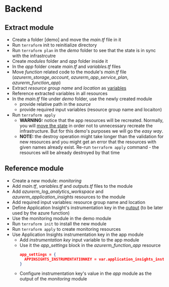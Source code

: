 # Backend

## Extract module
* Create a folder [demo] and move the *main.tf* file in it
* Run `terraform` init to reinitialize directory
* Run `terraform plan` in the *demo* folder to see that the state is in sync with the infrastrcutre
* Create *modules* folder and *app* folder inside it
* In the *app* folder create *main.tf* and *variables.tf* files
* Move *function* related code to the module's *main.tf* file (*azurerm_storage_account*, *azurerm_app_service_plan*, *azurerm_function_app*)
* Extract *resource group name* and *location* as [variables](https://www.terraform.io/docs/language/values/variables.html)
* Reference extracted variables in all resources
* In the *main.tf* file under *demo* folder, use the newly created module
  * provide relative path in the *source*
  * provide required input variables (resource group name and locaiton)
* Run `terraform apply`
  * **WARNING:** notice that the app resources will be recreated. Normally, you will [move the state](https://www.terraform.io/docs/cli/commands/state/mv.html) in order not to unnecessary recreate the infrastructure. But for this demo's purposes we will go the *easy way*.
  * **NOTE:** the destroy operation might take longer than the validation for new resources and you might get an error that the resources with given names already exist. Re-run `terraform apply` command - the resources will be already destroyed by that time

## Reference module
* Create a new module: *monitoring*
* Add *main.tf*, *variables.tf* and *outputs.tf* files to the module
* Add *azurerm_log_analytics_workspace* and *azurerm_application_insights* resources to the module
* Add required input variables: resource group name and location
* Define Application Insight's instrumentation key in the [output](https://www.terraform.io/docs/language/values/outputs.html) (to be later used by the azure function)
* Use the monitoring module in the demo module
* Run `terraform init` to install the new module
* Run `terraform apply` to create monitoring resources
* Use Application Insights instrumentation key in the app module
  * Add *instrumentation key* input variable to the app module
  * Use it the *app_settings* block in the *azurerm_function_app* resource
    ```json
    app_settings = {
      APPINSIGHTS_INSTRUMENTATIONKEY = var.application_insights_instrumentation_key
    }
    ```
  * Configure instrumentation key's value in the *app* module as the output of the *monitoring* module